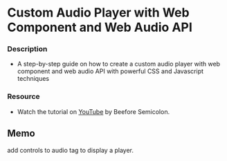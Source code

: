 # Custom Audio Player with Web Component and Web Audio API

### Description
 - A step-by-step guide on how to create a custom audio player with web component and web audio API with powerful CSS and Javascript techniques


### Resource
 - Watch the tutorial on [YouTube](https://www.youtube.com/watch?v=rkqqBA6ohc0&t=541s) by Beefore Semicolon.


## Memo

add controls to audio tag to display a player.